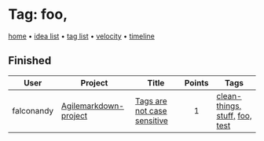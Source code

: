 # Tag: foo,

[home](../index.md) • [idea list](../ideas.md) • [tag list](../tags.md) • [velocity](../velocity.md) • [timeline](../timeline.md)

## Finished
| User | Project | Title | Points | Tags |
|---|---|---|:---:|---|
| falconandy | [Agilemarkdown-project](../agilemarkdown-project.md) | [Tags are not case sensitive](../agilemarkdown-project/Tags-are-not-case-sensitive.md) | 1 | [clean-things,](clean-things.md) [stuff,](stuff.md) [foo,](foo.md) [test](test.md) |
